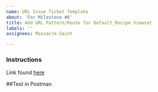 ```yaml
---
name: URL Issue Ticket Template
about: 'For Milestone #6'
title: Add URL Pattern/Route for Default_Recipe Viewset
labels: ''
assignees: Massacre-Saint

---
```


### Instructions
Link found [here](https://github.com/nashville-software-school/bangazon-llc/blob/cohort-e19/book-2-levelup/chapters/LU_LIST_RETRIEVE.md)

##Test in Postman
